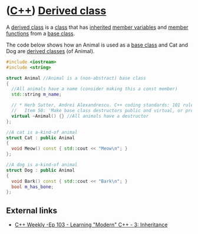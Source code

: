 # ([C++](Cpp.md)) [Derived class](CppDerivedClass.md)

A [derived class](CppDerivedClass.md) is a [class](CppClass.md) that
has [inherited](CppInheritance.md) [member
variables](CppMemberVariable.md) and [member
functions](CppMemberFunction.md) from a [base class](CppBaseClass.md).

The code below shows how an Animal is used as a [base
class](CppBaseClass.md) and Cat and Dog are [derived
classes](CppDerivedClass.md) (of Animal).

```c++
#include <iostream>
#include <string>

struct Animal //Animal is a (non-abstract) base class
{
  //All animals have a name (consider making this a const member)
  std::string m_name;

  // * Herb Sutter, Andrei Alexandrescu. C++ coding standards: 101 rules, guidelines, and best practices. ISBN: 0-32-111358-6.
  //   Item 50: 'Make base class destructors public and virtual, or protected and nonvirtual'.
  virtual ~Animal() {} //All animals have a destructor
};

//A cat is a-kind-of animal
struct Cat : public Animal
{
  void Meow() const { std::cout << "Meow\n"; }
};

//A dog is a-kind-of animal
struct Dog : public Animal
{
  void Bark() const { std::cout << "Bark\n"; }
  bool m_has_bone;
};
```

## External links

 * [C++ Weekly -Ep 103 - Learning "Modern" C++ - 3: Inheritance](https://youtu.be/43qyUASBeUc)
